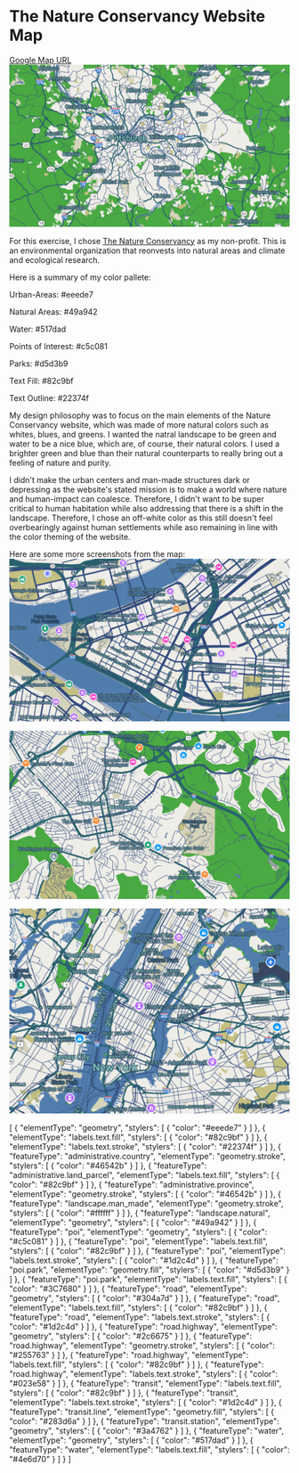 # The Nature Conservancy Website Map

[Google Map URL](https://maps.googleapis.com/maps/api/staticmap?key=AIzaSyAlfDAWMhdWO88l3Avk4N6ZvcZnMxNvAmc&center=40.428881082817654,-80.02007028756181&zoom=11&format=png&maptype=roadmap&style=element:geometry%7Ccolor:0xeeede7&style=element:labels.text.fill%7Ccolor:0x82c9bf&style=element:labels.text.stroke%7Ccolor:0x22374f&style=feature:administrative.country%7Celement:geometry.stroke%7Ccolor:0x46542b&style=feature:administrative.land_parcel%7Celement:labels.text.fill%7Ccolor:0x82c9bf&style=feature:administrative.province%7Celement:geometry.stroke%7Ccolor:0x46542b&style=feature:landscape.man_made%7Celement:geometry.stroke%7Ccolor:0xffffff&style=feature:landscape.natural%7Celement:geometry%7Ccolor:0x49a942&style=feature:poi%7Celement:geometry%7Ccolor:0xc5c081&style=feature:poi%7Celement:labels.text.fill%7Ccolor:0x82c9bf&style=feature:poi%7Celement:labels.text.stroke%7Ccolor:0x1d2c4d&style=feature:poi.park%7Celement:geometry.fill%7Ccolor:0xd5d3b9&style=feature:poi.park%7Celement:labels.text.fill%7Ccolor:0x3C7680&style=feature:road%7Celement:geometry%7Ccolor:0x304a7d&style=feature:road%7Celement:labels.text.fill%7Ccolor:0x82c9bf&style=feature:road%7Celement:labels.text.stroke%7Ccolor:0x1d2c4d&style=feature:road.highway%7Celement:geometry%7Ccolor:0x2c6675&style=feature:road.highway%7Celement:geometry.stroke%7Ccolor:0x255763&style=feature:road.highway%7Celement:labels.text.fill%7Ccolor:0x82c9bf&style=feature:road.highway%7Celement:labels.text.stroke%7Ccolor:0x023e58&style=feature:transit%7Celement:labels.text.fill%7Ccolor:0x82c9bf&style=feature:transit%7Celement:labels.text.stroke%7Ccolor:0x1d2c4d&style=feature:transit.line%7Celement:geometry.fill%7Ccolor:0x283d6a&style=feature:transit.station%7Celement:geometry%7Ccolor:0x3a4762&style=feature:water%7Celement:geometry%7Ccolor:0x517dad&style=feature:water%7Celement:labels.text.fill%7Ccolor:0x4e6d70&size=480x360)
![Map to be used by the Nature Conservancy, Map of Pittsburgh and Surrounding Area](NaturePittsburgh.png)

For this exercise, I chose [The Nature Conservancy](https://www.nature.org/en-us/) as my non-profit. This is an environmental organization that reonvests into natural areas and climate and ecological research.


Here is a summary of my color pallete:

Urban-Areas: #eeede7

Natural Areas: #49a942

Water: #517dad

Points of Interest: #c5c081

Parks: #d5d3b9

Text Fill: #82c9bf

Text Outline: #22374f

My design philosophy was to focus on the main elements of the Nature Conservancy website, which was made of more natural colors such as whites, blues, and greens. I wanted the natral landscape to be green and water to be a nice blue, which are, of course, their natural colors. I used a brighter green and blue than their natural counterparts to really bring out a feeling of nature and purity. 

I didn't make the urban centers and man-made structures dark or depressing as the website's stated mission is to make a world where nature and human-impact can coalesce. Therefore, I didn't want to be super critical to human habitation while also addressing that there is a shift in the landscape. Therefore, I chose an off-white color as this still doesn't feel overbearingly against human settlements while aso remaining in line with the color theming of the website.

Here are some more screenshots from the map:
![Pittsburgh - The Point](Point.png)

![Washington, PA](Washington.png)

![New York City](NewYork.png)


[
  {
    "elementType": "geometry",
    "stylers": [
      {
        "color": "#eeede7"
      }
    ]
  },
  {
    "elementType": "labels.text.fill",
    "stylers": [
      {
        "color": "#82c9bf"
      }
    ]
  },
  {
    "elementType": "labels.text.stroke",
    "stylers": [
      {
        "color": "#22374f"
      }
    ]
  },
  {
    "featureType": "administrative.country",
    "elementType": "geometry.stroke",
    "stylers": [
      {
        "color": "#46542b"
      }
    ]
  },
  {
    "featureType": "administrative.land_parcel",
    "elementType": "labels.text.fill",
    "stylers": [
      {
        "color": "#82c9bf"
      }
    ]
  },
  {
    "featureType": "administrative.province",
    "elementType": "geometry.stroke",
    "stylers": [
      {
        "color": "#46542b"
      }
    ]
  },
  {
    "featureType": "landscape.man_made",
    "elementType": "geometry.stroke",
    "stylers": [
      {
        "color": "#ffffff"
      }
    ]
  },
  {
    "featureType": "landscape.natural",
    "elementType": "geometry",
    "stylers": [
      {
        "color": "#49a942"
      }
    ]
  },
  {
    "featureType": "poi",
    "elementType": "geometry",
    "stylers": [
      {
        "color": "#c5c081"
      }
    ]
  },
  {
    "featureType": "poi",
    "elementType": "labels.text.fill",
    "stylers": [
      {
        "color": "#82c9bf"
      }
    ]
  },
  {
    "featureType": "poi",
    "elementType": "labels.text.stroke",
    "stylers": [
      {
        "color": "#1d2c4d"
      }
    ]
  },
  {
    "featureType": "poi.park",
    "elementType": "geometry.fill",
    "stylers": [
      {
        "color": "#d5d3b9"
      }
    ]
  },
  {
    "featureType": "poi.park",
    "elementType": "labels.text.fill",
    "stylers": [
      {
        "color": "#3C7680"
      }
    ]
  },
  {
    "featureType": "road",
    "elementType": "geometry",
    "stylers": [
      {
        "color": "#304a7d"
      }
    ]
  },
  {
    "featureType": "road",
    "elementType": "labels.text.fill",
    "stylers": [
      {
        "color": "#82c9bf"
      }
    ]
  },
  {
    "featureType": "road",
    "elementType": "labels.text.stroke",
    "stylers": [
      {
        "color": "#1d2c4d"
      }
    ]
  },
  {
    "featureType": "road.highway",
    "elementType": "geometry",
    "stylers": [
      {
        "color": "#2c6675"
      }
    ]
  },
  {
    "featureType": "road.highway",
    "elementType": "geometry.stroke",
    "stylers": [
      {
        "color": "#255763"
      }
    ]
  },
  {
    "featureType": "road.highway",
    "elementType": "labels.text.fill",
    "stylers": [
      {
        "color": "#82c9bf"
      }
    ]
  },
  {
    "featureType": "road.highway",
    "elementType": "labels.text.stroke",
    "stylers": [
      {
        "color": "#023e58"
      }
    ]
  },
  {
    "featureType": "transit",
    "elementType": "labels.text.fill",
    "stylers": [
      {
        "color": "#82c9bf"
      }
    ]
  },
  {
    "featureType": "transit",
    "elementType": "labels.text.stroke",
    "stylers": [
      {
        "color": "#1d2c4d"
      }
    ]
  },
  {
    "featureType": "transit.line",
    "elementType": "geometry.fill",
    "stylers": [
      {
        "color": "#283d6a"
      }
    ]
  },
  {
    "featureType": "transit.station",
    "elementType": "geometry",
    "stylers": [
      {
        "color": "#3a4762"
      }
    ]
  },
  {
    "featureType": "water",
    "elementType": "geometry",
    "stylers": [
      {
        "color": "#517dad"
      }
    ]
  },
  {
    "featureType": "water",
    "elementType": "labels.text.fill",
    "stylers": [
      {
        "color": "#4e6d70"
      }
    ]
  }
]
